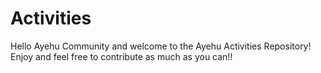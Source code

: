 # Activities
Hello Ayehu Community and welcome to the Ayehu Activities Repository!
Enjoy and feel free to contribute as much as you can!!
